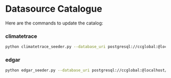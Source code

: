 # Datasource Catalogue

Here are the commands to update the catalog:

### climatetrace
```bash
python climatetrace_seeder.py --database_uri postgresql://ccglobal:@localhost/ccglobal
```

### edgar
```bash
python edgar_seeder.py --database_uri postgresql://ccglobal:@localhost/ccglobal
```
